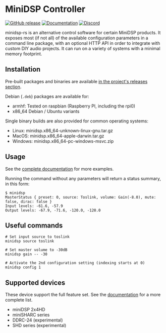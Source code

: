 # MiniDSP Controller
[![GitHub release](https://img.shields.io/github/v/release/mrene/minidsp-rs?include_prereleases)](https://github.com/mrene/minidsp-rs/releases) [![Documentation](https://img.shields.io/badge/docs-online-green)](https://minidsp-rs.pages.dev/) [![Discord](https://img.shields.io/discord/850873168558424095?label=discord&logo=discord)](https://discord.gg/XGHmrcDumf)

minidsp-rs is an alternative control software for certain MiniDSP products. It exposes most (if not all) of the available configuration parameters in a command line package, with an optional HTTP API in order to integrate with custom DIY audio projects. It can run on a variety of systems with a minimal memory footprint.

## Installation
Pre-built packages and binaries are available [in the project's releases section](https://github.com/mrene/minidsp-rs/releases). 

Debian (`.deb`) packages are available for:
- armhf: Tested on raspbian (Raspberry PI, including the rpi0)
- x86_64 Debian / Ubuntu variants

Single binary builds are also provided for common operating systems:
- Linux: minidsp.x86_64-unknown-linux-gnu.tar.gz
- MacOS: minidsp.x86_64-apple-darwin.tar.gz
- Windows: minidsp.x86_64-pc-windows-msvc.zip

## Usage
See the [complete documentation](https://minidsp-rs.pages.dev/) for more examples.

Running the command without any parameters will return a status summary, in this form:

```
$ minidsp 
MasterStatus { preset: 0, source: Toslink, volume: Gain(-8.0), mute: false, dirac: false }
Input levels: -61.6, -57.9
Output levels: -67.9, -71.6, -120.0, -120.0
```

## Useful commands
```
# Set input source to toslink
minidsp source toslink

# Set master volume to -30dB
minidsp gain -- -30

# Activate the 2nd configuration setting (indexing starts at 0)
minidsp config 1
```

## Supported devices
These device support the full feature set. See the [documentation](https://minidsp-rs.pages.dev/devices) for a more complete list.

- miniDSP 2x4HD
- miniSHARC series
- DDRC-24 (experimental)
- SHD series (experimental)
